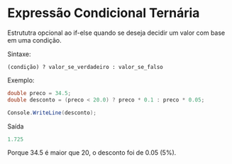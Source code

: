 # Expressão Condicional Ternária
Estrututra opcional ao if-else quando se deseja decidir um valor com base em uma condição.

Sintaxe:
```
(condição) ? valor_se_verdadeiro : valor_se_falso
```
Exemplo:
```cs
double preco = 34.5;
double desconto = (preco < 20.0) ? preco * 0.1 : preco * 0.05;

Console.WriteLine(desconto);
```
Saída
```cs
1.725
```
Porque 34.5 é maior que 20, o desconto foi de 0.05 (5%).